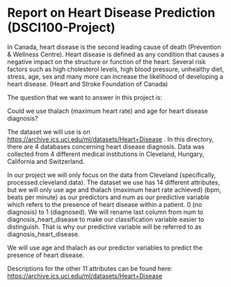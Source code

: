 # Report on Heart Disease Prediction (DSCI100-Project)

In Canada, heart disease is the second leading cause of death (Prevention & Wellness Centre). Heart disease is defined as any condition that causes a negative impact on the structure or function of the heart. Several risk factors such as high cholesterol levels, high blood pressure, unhealthy diet, stress, age, sex and many more can increase the likelihood of developing a heart disease. (Heart and Stroke Foundation of Canada)

The question that we want to answer in this project is:

Could we use thalach (maximum heart rate) and age for heart disease diagnosis?

The dataset we will use is on https://archive.ics.uci.edu/ml/datasets/Heart+Disease . In this directory, there are 4 databases concerning heart disease diagnosis. Data was collected from 4 different medical institutions in Cleveland, Hungary, California and Switzerland.

In our project we will only focus on the data from Cleveland (specifically, processed.cleveland.data). The dataset we use has 14 different attributes, but we will only use age and thalach (maximum heart rate achieved) (bpm, beats per minute) as our predictors and num as our predictive variable which refers to the presence of heart disease within a patient. 0 (no diagnosis) to 1 (diagnosed). We will rename last column from num to diagnosis_heart_disease to make our classification variable easier to distinguish. That is why our predictive variable will be referred to as diagnosis_heart_disease.

We will use age and thalach as our predictor variables to predict the presence of heart disease.

Descriptions for the other 11 attributes can be found here: https://archive.ics.uci.edu/ml/datasets/Heart+Disease                                                                                            
